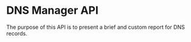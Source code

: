 # DNS Manager API

The purpose of this API is to present a brief and custom report for DNS records.
